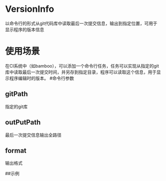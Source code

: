 # VersionInfo
以命令行的形式从git代码库中读取最后一次提交信息，输出到指定位置，可用于显示程序的版本信息
# 使用场景
在CI系统中（如bamboo），可以添加一个命令行任务，任务可以实现从指定的git库中读取最后一次提交时间，并另存到指定目录，程序可以读取这个信息，用于显示程序编辑时的版本。
#命令行参数
## gitPath
指定的git库
## outPutPath
最后一次提交信息输出全路径
## format
输出格式

##示例


